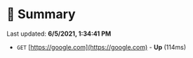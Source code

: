 # 📖 Summary
Last updated: **6/5/2021, 1:34:41 PM**

- `GET` [https://google.com](https://google.com) - **Up** (114ms)
